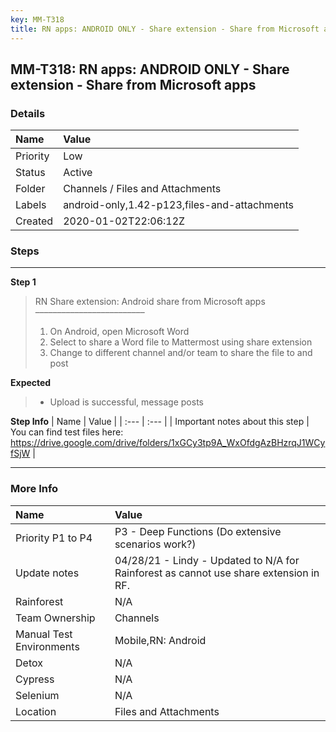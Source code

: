 ```yaml
---
key: MM-T318
title: RN apps: ANDROID ONLY - Share extension - Share from Microsoft apps
---
```


## MM-T318: RN apps: ANDROID ONLY - Share extension - Share from Microsoft apps

### Details

| Name     | Value                                        |
| :------- | :------------------------------------------- |
| Priority | Low                                          |
| Status   | Active                                       |
| Folder   | Channels / Files and Attachments             |
| Labels   | android-only,1.42-p123,files-and-attachments |
| Created  | 2020-01-02T22:06:12Z                         |

### Steps

<hr/>

**Step 1**

> <article>RN Share extension: Android share from Microsoft apps<br>–––––––––––––––––––––––––<ol><li>On Android, open Microsoft Word</li><li>Select to share a Word file to Mattermost using share extension</li><li>Change to different channel and/or team to share the file to and post</li></ol></article>

**Expected**

> <article><ul><li>Upload is successful, message posts</li></ul></article>

**Step Info**
| Name | Value |
| :--- | :--- |
| Important notes about this step | You can find test files here: <a href="https://drive.google.com/drive/folders/1xGCy3tp9A_WxOfdgAzBHzrqJ1WCyfSjW" rel="noopener noreferrer" target="_blank">https://drive.google.com/drive/folders/1xGCy3tp9A_WxOfdgAzBHzrqJ1WCyfSjW</a> |

<hr/>

### More Info

| Name                     | Value                                                                                 |
| :----------------------- | :------------------------------------------------------------------------------------ |
| Priority P1 to P4        | P3 - Deep Functions (Do extensive scenarios work?)                                    |
| Update notes             | 04/28/21 - Lindy - Updated to N/A for Rainforest as cannot use share extension in RF. |
| Rainforest               | N/A                                                                                   |
| Team Ownership           | Channels                                                                              |
| Manual Test Environments | Mobile,RN: Android                                                                    |
| Detox                    | N/A                                                                                   |
| Cypress                  | N/A                                                                                   |
| Selenium                 | N/A                                                                                   |
| Location                 | Files and Attachments                                                                 |
